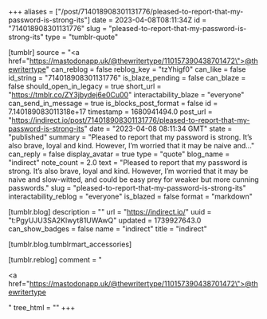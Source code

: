 +++
aliases = ["/post/714018908301131776/pleased-to-report-that-my-password-is-strong-its"]
date = 2023-04-08T08:11:34Z
id = "714018908301131776"
slug = "pleased-to-report-that-my-password-is-strong-its"
type = "tumblr-quote"

[tumblr]
source = "<a href=\"https://mastodonapp.uk/@thewritertype/110157390438701472\">@thewritertype</a>"
can_reblog = false
reblog_key = "tzYhigf0"
can_like = false
id_string = "714018908301131776"
is_blaze_pending = false
can_blaze = false
should_open_in_legacy = true
short_url = "https://tmblr.co/ZY3jbydej6e0Cu00"
interactability_blaze = "everyone"
can_send_in_message = true
is_blocks_post_format = false
id = 7.140189083011318e+17
timestamp = 1680941494.0
post_url = "https://indirect.io/post/714018908301131776/pleased-to-report-that-my-password-is-strong-its"
date = "2023-04-08 08:11:34 GMT"
state = "published"
summary = "Pleased to report that my password is strong. It’s also brave, loyal and kind. However, I’m worried that it may be naive and..."
can_reply = false
display_avatar = true
type = "quote"
blog_name = "indirect"
note_count = 2.0
text = "Pleased to report that my password is strong. It’s also brave, loyal and kind. However, I’m worried that it may be naive and slow-witted, and could be easy prey for weaker but more cunning passwords."
slug = "pleased-to-report-that-my-password-is-strong-its"
interactability_reblog = "everyone"
is_blazed = false
format = "markdown"

[tumblr.blog]
description = ""
url = "https://indirect.io/"
uuid = "t:PgyUJU3SA2Klwyt81UWAwQ"
updated = 1739927643.0
can_show_badges = false
name = "indirect"
title = "indirect"

[tumblr.blog.tumblrmart_accessories]

[tumblr.reblog]
comment = "<p><a href=\"https://mastodonapp.uk/@thewritertype/110157390438701472\">@thewritertype</a></p>"
tree_html = ""
+++
